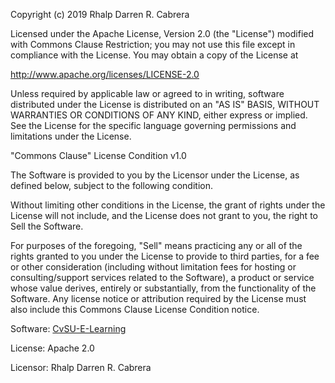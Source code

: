 Copyright (c) 2019 Rhalp Darren R. Cabrera 

Licensed under the Apache License, Version 2.0 (the "License") modified with
Commons Clause Restriction; you may not use this file except in compliance with
the License. You may obtain a copy of the License at

http://www.apache.org/licenses/LICENSE-2.0

Unless required by applicable law or agreed to in writing, software distributed
under the License is distributed on an "AS IS" BASIS, WITHOUT WARRANTIES OR
CONDITIONS OF ANY KIND, either express or implied. See the License for the
specific language governing permissions and limitations under the License.

"Commons Clause" License Condition v1.0

The Software is provided to you by the Licensor under the License, as defined
below, subject to the following condition.

Without limiting other conditions in the License, the grant of rights under the
License will not include, and the License does not grant to you, the right to
Sell the Software.

For purposes of the foregoing, "Sell" means practicing any or all of the rights
granted to you under the License to provide to third parties, for a fee or other
consideration (including without limitation fees for hosting or
consulting/support services related to the Software), a product or service whose
value derives, entirely or substantially, from the functionality of the
Software. Any license notice or attribution required by the License must also
include this Commons Clause License Condition notice.

Software: [CvSU-E-Learning](https://github.com/rhalp10/CvSU-E-Learning)

License: Apache 2.0

Licensor: Rhalp Darren R. Cabrera
